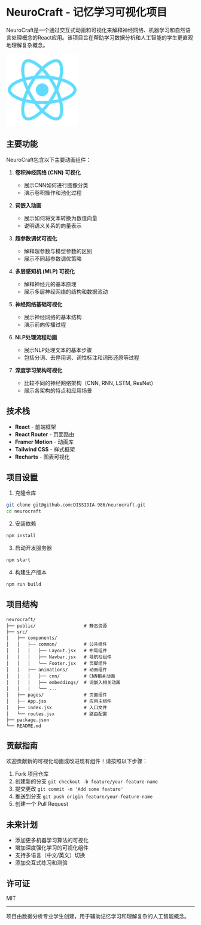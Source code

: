# NeuroCraft - 记忆学习可视化项目

NeuroCraft是一个通过交互式动画和可视化来解释神经网络、机器学习和自然语言处理概念的React应用。该项目旨在帮助学习数据分析和人工智能的学生更直观地理解复杂概念。

![NeuroCraft Logo](public/logo192.png)

## 主要功能

NeuroCraft包含以下主要动画组件：

1. **卷积神经网络 (CNN) 可视化**
   - 展示CNN如何进行图像分类
   - 演示卷积操作和池化过程

2. **词嵌入动画**
   - 展示如何将文本转换为数值向量
   - 说明语义关系的向量表示

3. **超参数调优可视化**
   - 解释超参数与模型参数的区别
   - 展示不同超参数调优策略

4. **多层感知机 (MLP) 可视化**
   - 解释神经元的基本原理
   - 展示多层神经网络的结构和数据流动

5. **神经网络基础可视化**
   - 展示神经网络的基本结构
   - 演示前向传播过程

6. **NLP处理流程动画**
   - 展示NLP处理文本的基本步骤
   - 包括分词、去停用词、词性标注和词形还原等过程

7. **深度学习架构可视化**
   - 比较不同的神经网络架构（CNN, RNN, LSTM, ResNet）
   - 展示各架构的特点和应用场景

## 技术栈

- **React** - 前端框架
- **React Router** - 页面路由
- **Framer Motion** - 动画库
- **Tailwind CSS** - 样式框架
- **Recharts** - 图表可视化

## 项目设置

1. 克隆仓库

```bash
git clone git@github.com:DISSIDIA-986/neurocraft.git
cd neurocraft
```

2. 安装依赖

```bash
npm install
```

3. 启动开发服务器

```bash
npm start
```

4. 构建生产版本

```bash
npm run build
```

## 项目结构

```
neurocraft/
├── public/                  # 静态资源
├── src/
│   ├── components/
│   │   ├── common/          # 公共组件
│   │   │   ├── Layout.jsx   # 布局组件
│   │   │   ├── Navbar.jsx   # 导航栏组件
│   │   │   └── Footer.jsx   # 页脚组件
│   │   ├── animations/      # 动画组件
│   │   │   ├── cnn/         # CNN相关动画
│   │   │   ├── embeddings/  # 词嵌入相关动画
│   │   │   └── ...
│   ├── pages/               # 页面组件
│   ├── App.jsx              # 应用主组件
│   ├── index.jsx            # 入口文件
│   └── routes.jsx           # 路由配置
├── package.json
└── README.md
```

## 贡献指南

欢迎贡献新的可视化动画或改进现有组件！请按照以下步骤：

1. Fork 项目仓库
2. 创建新的分支 `git checkout -b feature/your-feature-name`
3. 提交更改 `git commit -m 'Add some feature'`
4. 推送到分支 `git push origin feature/your-feature-name`
5. 创建一个 Pull Request

## 未来计划

- 添加更多机器学习算法的可视化
- 增加深度强化学习的可视化组件
- 支持多语言（中文/英文）切换
- 添加交互式练习和测验

## 许可证

MIT

---

项目由数据分析专业学生创建，用于辅助记忆学习和理解复杂的人工智能概念。